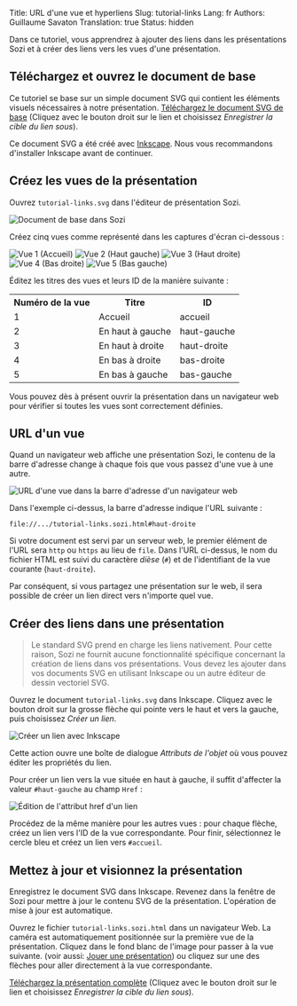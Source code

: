 Title: URL d'une vue et hyperliens
Slug: tutorial-links
Lang: fr
Authors: Guillaume Savaton
Translation: true
Status: hidden

Dans ce tutoriel, vous apprendrez à ajouter des liens dans les présentations Sozi
et à créer des liens vers les vues d'une présentation.

Téléchargez et ouvrez le document de base
-----------------------------------------

Ce tutoriel se base sur un simple document SVG qui contient les éléments visuels nécessaires à notre présentation.
[Téléchargez le document SVG de base]({static}/presentations/tutorial-links/tutorial-links.svg)
(Cliquez avec le bouton droit sur le lien et choisissez *Enregistrer la cible du lien sous*).

Ce document SVG a été créé avec [Inkscape](https://inkscape.org).
Nous vous recommandons d'installer Inkscape avant de continuer.

Créez les vues de la présentation
---------------------------------

Ouvrez `tutorial-links.svg` dans l'éditeur de présentation Sozi.

![Document de base dans Sozi]({static}/images/tutorial-links/sozi-links-tutorial-screenshot-01.fr.png)

Créez cinq vues comme représenté dans les captures d'écran ci-dessous&nbsp;:

![Vue 1 (Accueil)]({static}/images/tutorial-links/sozi-links-tutorial-screenshot-02.fr.png)
![Vue 2 (Haut gauche)]({static}/images/tutorial-links/sozi-links-tutorial-screenshot-03.fr.png)
![Vue 3 (Haut droite)]({static}/images/tutorial-links/sozi-links-tutorial-screenshot-04.fr.png)
![Vue 4 (Bas droite)]({static}/images/tutorial-links/sozi-links-tutorial-screenshot-05.fr.png)
![Vue 5 (Bas gauche)]({static}/images/tutorial-links/sozi-links-tutorial-screenshot-06.fr.png)

Éditez les titres des vues et leurs ID de la manière suivante&nbsp;:

<table>
    <tr>
        <th>Numéro de la vue</th>
        <th>Titre</th>
        <th>ID</th>
    </tr>
    <tr>
        <td>1</td>
        <td>Accueil</td>
        <td>accueil</td>
    </tr>
    <tr>
        <td>2</td>
        <td>En haut à gauche</td>
        <td>haut-gauche</td>
    </tr>
    <tr>
        <td>3</td>
        <td>En haut à droite</td>
        <td>haut-droite</td>
    </tr>
    <tr>
        <td>4</td>
        <td>En bas à droite</td>
        <td>bas-droite</td>
    </tr>
    <tr>
        <td>5</td>
        <td>En bas à gauche</td>
        <td>bas-gauche</td>
    </tr>
</table>

Vous pouvez dès à présent ouvrir la présentation dans un navigateur web
pour vérifier si toutes les vues sont correctement définies.

URL d'un vue
------------

Quand un navigateur web affiche une présentation Sozi, le contenu de la barre
d'adresse change à chaque fois que vous passez d'une vue à une autre.

![URL d'une vue dans la barre d'adresse d'un navigateur web]({static}/images/tutorial-links/sozi-links-tutorial-screenshot-07.fr.png)

Dans l'exemple ci-dessus, la barre d'adresse indique l'URL suivante&nbsp;:

    file://.../tutorial-links.sozi.html#haut-droite

Si votre document est servi par un serveur web, le premier élément de l'URL sera
`http` ou `https` au lieu de `file`.
Dans l'URL ci-dessus, le nom du fichier HTML est suivi du caractère *dièse* (`#`)
et de l'identifiant de la vue courante (`haut-droite`).

Par conséquent, si vous partagez une présentation sur le web, il sera possible
de créer un lien direct vers n'importe quel vue.

Créer des liens dans une présentation
-------------------------------------

> Le standard SVG prend en charge les liens nativement.
> Pour cette raison, Sozi ne fournit aucune fonctionnalité spécifique concernant
> la création de liens dans vos présentations.
> Vous devez les ajouter dans vos documents SVG en utilisant Inkscape ou un
> autre éditeur de dessin vectoriel SVG.

Ouvrez le document `tutorial-links.svg` dans Inkscape.
Cliquez avec le bouton droit sur la grosse flèche qui pointe vers le haut et vers
la gauche, puis choisissez *Créer un lien*.

![Créer un lien avec Inkscape]({static}/images/tutorial-links/sozi-links-tutorial-screenshot-08.fr.png)

Cette action ouvre une boîte de dialogue *Attributs de l'objet* où vous pouvez
éditer les propriétés du lien.

Pour créer un lien vers la vue située en haut à gauche, il suffit d'affecter
la valeur `#haut-gauche` au champ `Href`&nbsp;:

![Édition de l'attribut href d'un lien]({static}/images/tutorial-links/sozi-links-tutorial-screenshot-09.fr.png)

Procédez de la même manière pour les autres vues&nbsp;:
pour chaque flèche, créez un lien vers l'ID de la vue correspondante.
Pour finir, sélectionnez le cercle bleu et créez un lien vers `#accueil`.

Mettez à jour et visionnez la présentation
------------------------------------------

Enregistrez le document SVG dans Inkscape.
Revenez dans la fenêtre de Sozi pour mettre à jour le contenu SVG de la
présentation.
L'opération de mise à jour est automatique.

Ouvrez le fichier `tutorial-links.sozi.html` dans un navigateur Web.
La caméra est automatiquement positionnée sur la première vue de la présentation.
Cliquez dans le fond blanc de l'image pour passer à la vue suivante.
(voir aussi: [Jouer une présentation](|filename|play.md))
ou cliquez sur une des flèches pour aller directement à la vue correspondante.

[Téléchargez la présentation complète]({static}/presentations/tutorial-links/tutorial-links.fr.sozi.html)
(Cliquez avec le bouton droit sur le lien et choisissez *Enregistrer la cible du lien sous*).
